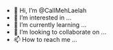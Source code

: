- 👋 Hi, I’m @CallMehLaelah
- 👀 I’m interested in ...
- 🌱 I’m currently learning ...
- 💞️ I’m looking to collaborate on ...
- 📫 How to reach me ...

<!---
CallMehLaelah/CallMehLaelah is a ✨ special ✨ repository because its `README.md` (this file) appears on your GitHub profile.
You can click the Preview link to take a look at your changes.
--->
